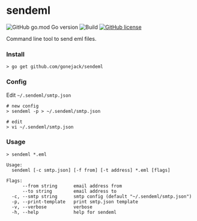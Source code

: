# sendeml

![GitHub go.mod Go version](https://img.shields.io/github/go-mod/go-version/gonejack/sendeml)
![Build](https://github.com/gonejack/sendeml/actions/workflows/go.yml/badge.svg)
[![GitHub license](https://img.shields.io/github/license/gonejack/sendeml.svg?color=red)](LICENSE)

Command line tool to send eml files.

### Install
```shell
> go get github.com/gonejack/sendeml
```

### Config
Edit `~/.sendeml/smtp.json`
```shell
# new config
> sendeml -p > ~/.sendeml/smtp.json

# edit
> vi ~/.sendeml/smtp.json
```

### Usage
```shell
> sendeml *.eml
```
```
Usage:
  sendeml [-c smtp.json] [-f from] [-t address] *.eml [flags]

Flags:
      --from string      email address from
      --to string        email address to
  -c, --smtp string      smtp config (default "~/.sendeml/smtp.json")
  -p, --print-template   print smtp.json template
  -v, --verbose          verbose
  -h, --help             help for sendeml
```